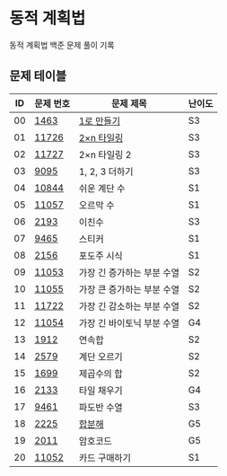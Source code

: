 # 동적 계획법 <Dynamic Programming>
동적 계획법 백준 문제 풀이 기록
## 문제 테이블
| ID | 문제 번호                                          | 문제 제목                                                                                                | 난이도 |
|----|------------------------------------------------|------------------------------------------------------------------------------------------------------|-----|
| 00 | [1463](https://www.acmicpc.net/problem/1463)   | [1로 만들기](https://github.com/MillPRE/Baekjoon-Algorithm/blob/master/dynamic_programming/1463/main.py) | S3  |
| 01 | [11726](https://www.acmicpc.net/problem/11726) | [2×n 타일링](https://github.com/MillPRE/Baekjoon-Algorithm/blob/master/dynamic_programming/11726/main.py) | S3  |
| 02 | [11727](https://www.acmicpc.net/problem/11727) | 2×n 타일링 2                                                                                            | S3  |
| 03 | [9095](https://www.acmicpc.net/problem/9095)   | 1, 2, 3 더하기                                                                                          | S3  |
| 04 | [10844](https://www.acmicpc.net/problem/10844) | 쉬운 계단 수                                                                                              | S1  |
| 05 | [11057](https://www.acmicpc.net/problem/11057) | 오르막 수                                                                                                | S1  |
| 06 | [2193](https://www.acmicpc.net/problem/2193)   | 이친수                                                                                                  | S3  |
| 07 | [9465](https://www.acmicpc.net/problem/9465)   | 스티커                                                                                                  | S1  |
| 08 | [2156](https://www.acmicpc.net/problem/2156)   | 포도주 시식                                                                                               | S1  |
| 09 | [11053](https://www.acmicpc.net/problem/11053) | 가장 긴 증가하는 부분 수열                                                                                      | S2  |
| 10 | [11055](https://www.acmicpc.net/problem/11055) | 가장 큰 증가하는 부분 수열                                                                                      | S2  |
| 11 | [11722](https://www.acmicpc.net/problem/11722) | 가장 긴 감소하는 부분 수열                                                                                      | S2  |
| 12 | [11054](https://www.acmicpc.net/problem/11054) | 가장 긴 바이토닉 부분 수열                                                                                      | G4  |
| 13 | [1912](https://www.acmicpc.net/problem/1912)   | 연속합                                                                                                  | S2  |
| 14 | [2579](https://www.acmicpc.net/problem/2579)   | 계단 오르기                                                                                               | S2  |
| 15 | [1699](https://www.acmicpc.net/problem/1699)   | 제곱수의 합                                                                                               | S2  |
| 16 | [2133](https://www.acmicpc.net/problem/2133)   | 타일 채우기                                                                                               | G4  |
| 17 | [9461](https://www.acmicpc.net/problem/9461)   | 파도반 수열                                                                                               | S3  |
| 18 | [2225](https://www.acmicpc.net/problem/2225)   | [합분해](https://github.com/MillPRE/Baekjoon-Algorithm/blob/master/dynamic_programming/9461/main.py)    | G5  |
| 19 | [2011](https://www.acmicpc.net/problem/2011)   | 암호코드| G5  |
| 20 | [11052](https://www.acmicpc.net/problem/11052)   | 카드 구매하기| S1  |